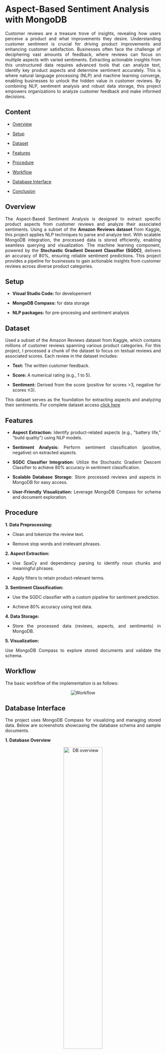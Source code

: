 # Aspect-Based Sentiment Analysis with MongoDB

<div align = "justify">

Customer reviews are a treasure trove of insights, revealing how users perceive a product and what improvements they desire. Understanding customer sentiment is crucial for driving product improvements and enhancing customer satisfaction. Businesses often face the challenge of deciphering vast amounts of feedback, where reviews can focus on multiple aspects with varied sentiments. Extracting actionable insights from this unstructured data requires advanced tools that can analyze text, identify key product aspects and determine sentiment accurately. This is where natural language processing (NLP) and machine learning converge, enabling businesses to unlock the hidden value in customer reviews. By combining NLP, sentiment analysis and robust data storage, this project empowers organizations to analyze customer feedback and make informed decisions.

## Content

- [Overview](#overview)

- [Setup](#setup)

- [Dataset](#dataset)

- [Features](#features)

- [Procedure](#procedure)

- [Workflow](#workflow)

- [Database Interface](#database-interface)

- [Conclusion](#conclusion)


## Overview

The Aspect-Based Sentiment Analysis is designed to extract specific product aspects from customer reviews and analyze their associated sentiments. Using a subset of the **Amazon Reviews dataset** from Kaggle, this project applies NLP techniques to parse and analyze text. With scalable MongoDB integration, the processed data is stored efficiently, enabling seamless querying and visualization. The machine learning component, powered by the **Stochastic Gradient Descent Classifier (SGDC)**, delivers an accuracy of 80%, ensuring reliable sentiment predictions. This project provides a pipeline for businesses to gain actionable insights from customer reviews across diverse product categories.

## Setup

- **Visual Studio Code:** for developement

- **MongoDB Compass:** for data storage

- **NLP packages:** for pre-procesing and sentiment analysis

## Dataset

Used a subset of the Amazon Reviews dataset from Kaggle, which contains millions of customer reviews spanning various product categories. For this project, I processed a chunk of the dataset to focus on textual reviews and associated scores. Each review in the dataset includes:

- **Text:** The written customer feedback.

- **Score:** A numerical rating (e.g., 1 to 5).

- **Sentiment:** Derived from the score (positive for scores >3, negative for scores ≤3).

This dataset serves as the foundation for extracting aspects and analyzing their sentiments. For complete dataset access [click here](https://www.kaggle.com/datasets/snap/amazon-fine-food-reviews)

## Features

- **Aspect Extraction:** Identify product-related aspects (e.g., "battery life," "build quality") using NLP models.

- **Sentiment Analysis:** Perform sentiment classification (positive, negative) on extracted aspects.

- **SGDC Classifier Integration:** Utilize the Stochastic Gradient Descent Classifier to achieve 80% accuracy in sentiment classification.

- **Scalable Database Storage:** Store processed reviews and aspects in MongoDB for easy access.

- **User-Friendly Visualization:** Leverage MongoDB Compass for schema and document exploration.

## Procedure

**1. Data Preprocessing:**

- Clean and tokenize the review text.

- Remove stop words and irrelevant phrases.

**2. Aspect Extraction:**

- Use SpaCy and dependency parsing to identify noun chunks and meaningful phrases.

- Apply filters to retain product-relevant terms.

**3. Sentiment Classification:**

- Use the SGDC classifier with a custom pipeline for sentiment prediction.

- Achieve 80% accuracy using test data.

**4. Data Storage:**

- Store the processed data (reviews, aspects, and sentiments) in MongoDB.

**5. Visualization:**

Use MongoDB Compass to explore stored documents and validate the schema.

## Workflow

The basic workflow of the implementation is as follows:

<div align = "center">
  <img src = "https://github.com/user-attachments/assets/7086ee36-1d93-4a18-bf99-35f4664abf93" alt = "Workflow" >
</div>

## Database Interface

The project uses MongoDB Compass for visualizing and managing stored data. Below are screenshots showcasing the database schema and sample documents.

**1. Database Overview**

<div align = "center">
  <img src = "https://github.com/user-attachments/assets/5e5cbcc3-4a86-4095-b33e-cdf52793a576" alt = "DB overview" width = 50%>
</div>

**2. Document with updated sentiments**

<div align = "center">
  <img src = "https://github.com/user-attachments/assets/085669a4-ba8e-4a2e-b2a2-916de4ed1bc0" alt = "Aspect sentiment" width = 50%>
</div>

**3. Schema Visualization**

<div align = "center">
  <img src = "https://github.com/user-attachments/assets/a3b7931a-c741-4cf7-8c61-98b82e52b495" alt = "Visualization" width = 50%>
</div>

## Conclusion

This project bridges the gap between unstructured customer feedback and actionable insights using NLP and machine learning. The Stochastic Gradient Descent Classifier ensures accurate sentiment predictions, while MongoDB provides scalable storage for extensive review datasets. By enabling businesses to identify key product aspects and associated sentiments, this project fosters informed decision-making and customer-centric improvements. For future work we can integrate advanced sentiment models like BERT or other transformers for higher accuracy.

</div>

## Credits

- Kaggle: for dataset
